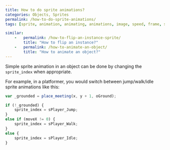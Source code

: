 ```yaml
---
title: How to do sprite animations?
categories: Objects, Sprites
permalink: /how-to-do-sprite-animations/
tags: [sprite, animation, animating, animations, image, speed, frame, state]

similar:
    -   permalink: /how-to-flip-an-instance-sprite/
        title: "How to flip an instance?"
    -   permalink: /how-to-animate-an-object/
        title: "How to animate an object?"
---
```


Simple sprite animation in an object can be done by changing the `sprite_index` when appropriate.

For example, in a platformer, you would switch between jump/walk/idle sprite animations like this:

```js
var _grounded = place_meeting(x, y + 1, oGround);

if (!_grounded) {
    sprite_index = sPlayer_Jump;
}
else if (moveX != 0) {
    sprite_index = sPlayer_Walk;
}
else {
    sprite_index = sPlayer_Idle;
}
```
